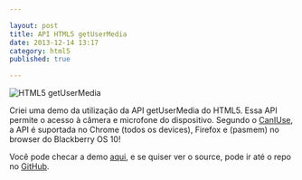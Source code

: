 ```yaml
---

layout: post
title: API HTML5 getUserMedia
date: 2013-12-14 13:17
category: html5
published: true

---
```


![HTML5 getUserMedia](/img/posts/html5-getusermedia.png)

Criei uma demo da utilização da API getUserMedia do HTML5. Essa API permite o acesso à câmera e microfone do dispositivo. Segundo o [CanIUse](http://caniuse.com/#feat=stream), a API é suportada no Chrome (todos os devices), Firefox e (pasmem) no browser do Blackberry OS 10!

Você pode checar a demo [aqui](http://andrel.me/labs/html5-getusermedia), e se quiser ver o source, pode ir até o repo no [GitHub](https://github.com/andreloureiro/html5-getusermedia). 